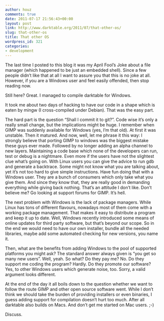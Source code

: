 ```yaml
---
author: houz
comments: true
date: 2011-07-17 21:56:43+00:00
layout: post
link: http://www.darktable.org/2011/07/that-other-os/
slug: that-other-os
title: That other OS
wordpress_id: 321
categories:
- development
---
```


The last time I posted to this blog it was my April Fool’s Joke about a file manager (which happened to be just an embedded shell). Since a few people didn’t like that at all I want to assure you that this is no joke at all. However, if you are a Windows user and feel easily offended, then stop reading now.

Still here? Great. I managed to compile darktable for Windows.

It took me about two days of hacking to have our code in a shape which is eaten by mingw (I cross-compiled under Debian). That was the easy part.

The hard part is the question “Shall I commit it to git?”. Code wise it’s only a really small change, but the implications might be huge. I remember when GIMP was suddenly available for Windows (yes, I’m that old). At first it was unstable. Then it matured. And now, well, let me phrase it this way: I strongly believe that porting GIMP to windows was the biggest mistake these guys ever made. Followed by no longer adding an alpha channel to new layers. Maintaining a code base which none of the developers can run, test or debug is a nightmare. Even more if the users have not the slightest clue what’s going on. With Linux users you can give the advice to run gdb and generate a backtrace. Some might not know what you are talking about, yet it’s not too hard to give simple instructions. Have fun doing that with a Windows user. They are a bunch of consumers which only take what you give them. And since they know that, they are really good in demanding everything while giving back nothing. That’s an attitude I don’t like. Don’t believe me? Go looking at support forums for GIMP. It’s hell.

The next problem with Windows is the lack of package managers. While Linux has tons of different flavours, nowadays most of them come with a working package management. That makes it easy to distribute a program and keep it up to date. Well, Windows recently introduced some means of online updates for third party software, but that’s beyond our scope. So in the end we would need to have our own installer, bundle all the needed libraries, maybe add some automated checking for new versions, you name it.

Then, what are the benefits from adding Windows to the pool of supported platforms you might ask? The standard answer always given is “you get so many new users”. Well, yeah. So what? Do they pay me? No. Do they support me coding the program? Hardly. Do they promote our software? Yes, to other Windows users which generate noise, too. Sorry, a valid argument looks different.

At the end of the day it all boils down to the question whether we want to follow the route GIMP and other open source software went. While I don’t think we should take the burden of providing installers or even binaries, I guess adding support for compilation doesn’t hurt too much. After all darktable also builds on Macs. And don’t get me started on Mac users. ;-)

Discuss.
